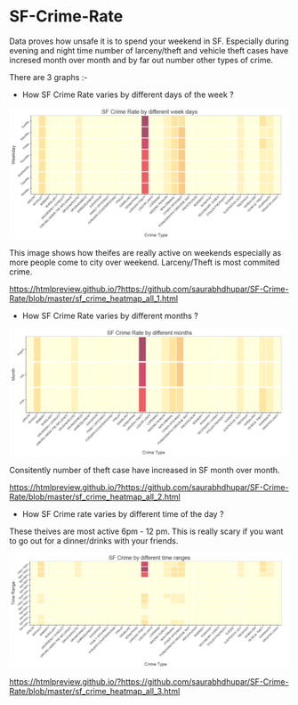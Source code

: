 # SF-Crime-Rate

Data proves how unsafe it is to spend your weekend in SF. Especially during evening and night time number of larceny/theft and vehicle theft cases have incresed month over month and by far out number other types of crime.


There are 3 graphs :-

- How SF Crime Rate varies by different days of the week ?

![alt tag](https://github.com/saurabhdhupar/SF-Crime-Rate/blob/master/image1.png)

This image shows how theifes are really active on weekends especially as more people come to city over weekend. Larceny/Theft is most commited crime.

https://htmlpreview.github.io/?https://github.com/saurabhdhupar/SF-Crime-Rate/blob/master/sf_crime_heatmap_all_1.html

- How SF Crime Rate varies by different months ? 

![alt tag](https://github.com/saurabhdhupar/SF-Crime-Rate/blob/master/image2.png)

Consitently number of theft case have increased in SF month over month. 

https://htmlpreview.github.io/?https://github.com/saurabhdhupar/SF-Crime-Rate/blob/master/sf_crime_heatmap_all_2.html

- How SF Crime rate varies by different time of the day ?
 
These theives are most active 6pm - 12 pm. This is really scary if you want to go out for a dinner/drinks with your friends.

![alt tag](https://github.com/saurabhdhupar/SF-Crime-Rate/blob/master/image3.png)

https://htmlpreview.github.io/?https://github.com/saurabhdhupar/SF-Crime-Rate/blob/master/sf_crime_heatmap_all_3.html
